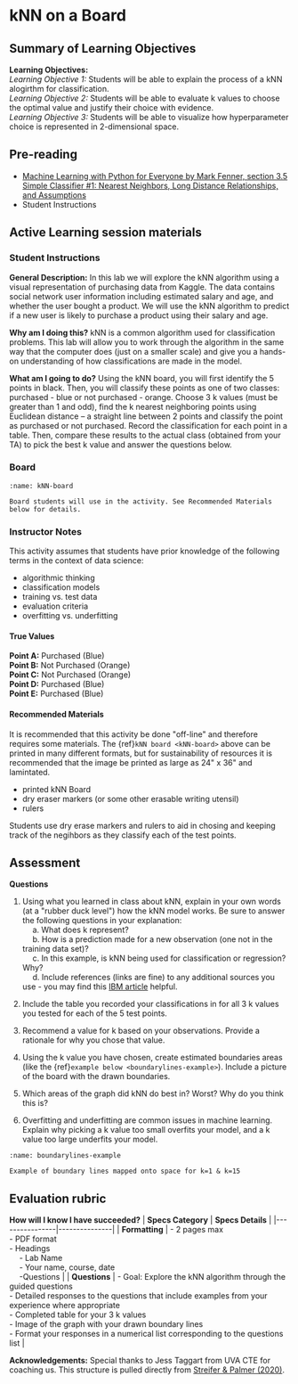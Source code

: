 # kNN on a Board

## Summary of Learning Objectives

**Learning Objectives:**
<br /> *Learning Objective 1:* Students will be able to explain the process of a kNN alogirthm for classification.
<br /> *Learning Objective 2:* Students will be able to evaluate k values to choose the optimal value and justify their choice with evidence.
<br /> *Learning Objective 3:* Students will be able to visualize how hyperparameter choice is represented in 2-dimensional space.

## Pre-reading 
- [Machine Learning with Python for Everyone by Mark Fenner, section 3.5 Simple Classifier #1: Nearest Neighbors, Long Distance Relationships, and Assumptions](https://learning.oreilly.com/library/view/machine-learning-with/9780134845708/ch03.xhtml#ch03lev1sec5)
- Student Instructions

## Active Learning session materials

### Student Instructions

**General Description:** In this lab we will explore the kNN algorithm using a visual representation of purchasing data from Kaggle. The data contains social network user information including estimated salary and age, and whether the user bought a product. We will use the kNN algorithm to predict if a new user is likely to purchase a product using their salary and age. 

**Why am I doing this?**  kNN is a common algorithm used for classification problems. This lab will allow you to work through the algorithm in the same way that the computer does (just on a smaller scale) and give you a hands-on understanding of how classifications are made in the model. 

**What am I going to do?** Using the kNN board, you will first identify the 5 points in black. Then, you will classify these points as one of two classes: purchased - blue or not purchased - orange. Choose 3 k values (must be greater than 1 and odd), find the k nearest neighboring points using Euclidean distance – a straight line between 2 points and classify the point as purchased or not purchased. Record the classification for each point in a table. Then, compare these results to the actual class (obtained from your TA) to pick the best k value and answer the questions below. 

### Board 

```{figure} kNN_output.png
:name: kNN-board

Board students will use in the activity. See Recommended Materials below for details.
```

### Instructor Notes
This activity assumes that students have prior knowledge of the following terms in the context of data science: 
- algorithmic thinking
- classification models
- training vs. test data
- evaluation criteria
- overfitting vs. underfitting

#### True Values
**Point A:** Purchased (Blue)
<br /> **Point B:** Not Purchased (Orange)
<br /> **Point C:** Not Purchased (Orange)
<br /> **Point D:** Purchased (Blue)
<br /> **Point E:** Purchased (Blue)

#### Recommended Materials

It is recommended that this activity be done "off-line" and therefore requires some materials. The {ref}`kNN board <kNN-board>` above can be printed in many different formats, but for sustainability of resources it is recommended that the image be printed as large as 24" x 36" and lamintated.

- printed kNN Board 
- dry eraser markers (or some other erasable writing utensil)
- rulers

Students use dry erase markers and rulers to aid in chosing and keeping track of the negihbors as they classify each of the test points.

## Assessment

**Questions**

1. Using what you learned in class about kNN, explain in your own words (at a "rubber duck level") how the kNN model works. Be sure to answer the following questions in your explanation: 
<br /> &emsp; a. What does k represent? 
<br /> &emsp; b. How is a prediction made for a new observation (one not in the training data set)? 
<br /> &emsp; c. In this example, is kNN being used for classification or regression? Why? 
<br /> &emsp; d. Include references (links are fine) to any additional sources you use - you may find this [IBM article](https://www.ibm.com/topics/knn) helpful. 

2. Include the table you recorded your classifications in for all 3 k values you tested for each of the 5 test points. 

3. Recommend a value for k based on your observations. Provide a rationale for why you chose that value. 

4. Using the k value you have chosen, create estimated boundaries areas (like the {ref}`example below <boundarylines-example>`). Include a picture of the board with the drawn boundaries. 

5. Which areas of the graph did kNN do best in? Worst? Why do you think this is? 

6. Overfitting and underfitting are common issues in machine learning. Explain why picking a k value too small overfits your model, and a k value too large underfits your model. 

```{figure} image.png
:name: boundarylines-example

Example of boundary lines mapped onto space for k=1 & k=15
```


## Evaluation rubric

**How will I know I have succeeded?**
| **Specs Category** | **Specs Details** |
|----------------|---------------|
| **Formatting**     | - 2 pages max <br /> - PDF format <br /> - Headings <br /> &emsp; - Lab Name <br /> &emsp; - Your name, course, date <br /> &emsp; -Questions  |
| **Questions**      | - Goal: Explore the kNN algorithm through the guided questions <br /> - Detailed responses to the questions that include examples from your experience where appropriate <br /> - Completed table for your 3 k values <br /> - Image of the graph with your drawn boundary lines <br /> - Format your responses in a numerical list corresponding to the questions list  |

**Acknowledgements:** Special thanks to Jess Taggart from UVA CTE for coaching us. This structure is pulled directly from [Streifer & Palmer (2020)](https://cte.virginia.edu/blog/2020/12/04/alternative-grading-practices-support-both-equity-and-learning). 